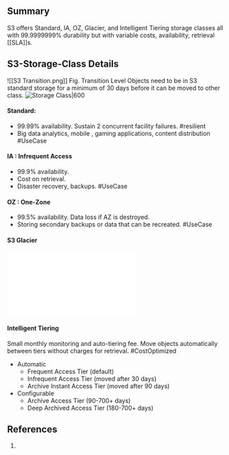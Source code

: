 ## Summary
S3 offers Standard, IA, OZ, Glacier, and Intelligent Tiering storage classes all with 99.9999999% durability but with variable costs, availability, retrieval [[SLA]]s.
## S3-Storage-Class Details

![[S3 Transition.png]]
Fig. Transition Level
Objects need to be in S3 standard storage for a minimum of 30 days before it can be moved to other class.
![Storage Class|600](s3-storage-classes.png)
#### Standard: 
- 99.99% availability. Sustain 2 concurrent facility failures. #resilient 
- Big data analytics, mobile , gaming applications, content distribution #UseCase 
#### IA : Infrequent Access
- 99.9% availability.
- Cost on retrieval.
- Disaster recovery, backups. #UseCase 
#### OZ : One-Zone
- 99.5% availability. Data loss if AZ is destroyed.
- Storing secondary backups or data that can be recreated. #UseCase 
#### S3 Glacier 
![Glacier](Glacier.md)
#### Intelligent Tiering
Small monthly monitoring and auto-tiering fee. Move objects automatically between tiers without charges for retrieval. #CostOptimized 
- Automatic
	- Frequent Access Tier (default)
	- Infrequent Access Tier (moved after 30 days)
	- Archive Instant Access Tier (moved after 90 days)
- Configurable
	- Archive Access Tier (90-700+ days)
	- Deep Archived Access Tier (180-700+ days)
## References
1.